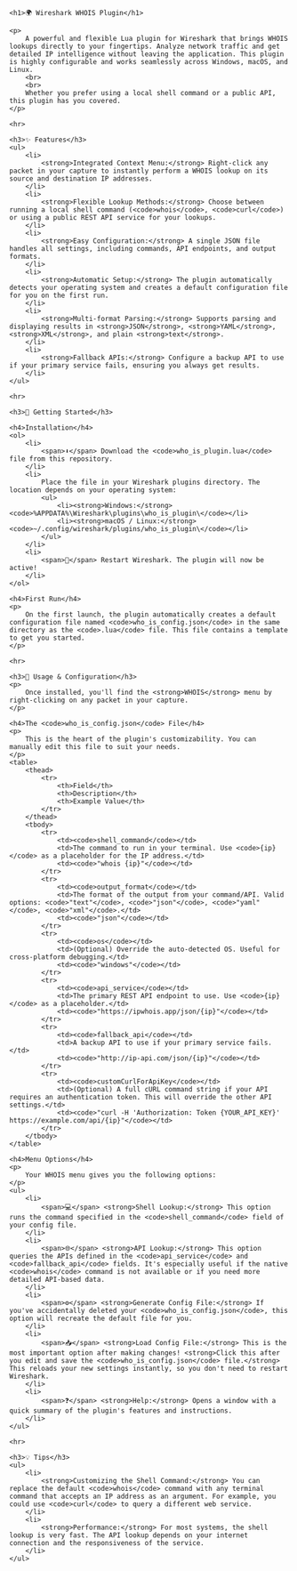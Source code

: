 <!DOCTYPE html>
<html lang="en">

<body>

    <h1>🌍 Wireshark WHOIS Plugin</h1>

    <p>
        A powerful and flexible Lua plugin for Wireshark that brings WHOIS lookups directly to your fingertips. Analyze network traffic and get detailed IP intelligence without leaving the application. This plugin is highly configurable and works seamlessly across Windows, macOS, and Linux.
        <br>
        <br>
        Whether you prefer using a local shell command or a public API, this plugin has you covered.
    </p>

    <hr>

    <h3>✨ Features</h3>
    <ul>
        <li>
            <strong>Integrated Context Menu:</strong> Right-click any packet in your capture to instantly perform a WHOIS lookup on its source and destination IP addresses.
        </li>
        <li>
            <strong>Flexible Lookup Methods:</strong> Choose between running a local shell command (<code>whois</code>, <code>curl</code>) or using a public REST API service for your lookups.
        </li>
        <li>
            <strong>Easy Configuration:</strong> A single JSON file handles all settings, including commands, API endpoints, and output formats.
        </li>
        <li>
            <strong>Automatic Setup:</strong> The plugin automatically detects your operating system and creates a default configuration file for you on the first run.
        </li>
        <li>
            <strong>Multi-format Parsing:</strong> Supports parsing and displaying results in <strong>JSON</strong>, <strong>YAML</strong>, <strong>XML</strong>, and plain <strong>text</strong>.
        </li>
        <li>
            <strong>Fallback APIs:</strong> Configure a backup API to use if your primary service fails, ensuring you always get results.
        </li>
    </ul>

    <hr>

    <h3>🚀 Getting Started</h3>

    <h4>Installation</h4>
    <ol>
        <li>
            <span>⬇️</span> Download the <code>who_is_plugin.lua</code> file from this repository.
        </li>
        <li>
            Place the file in your Wireshark plugins directory. The location depends on your operating system:
            <ul>
                <li><strong>Windows:</strong> <code>%APPDATA%\Wireshark\plugins\who_is_plugin\</code></li>
                <li><strong>macOS / Linux:</strong> <code>~/.config/wireshark/plugins/who_is_plugin\</code></li>
            </ul>
        </li>
        <li>
            <span>🔄</span> Restart Wireshark. The plugin will now be active!
        </li>
    </ol>

    <h4>First Run</h4>
    <p>
        On the first launch, the plugin automatically creates a default configuration file named <code>who_is_config.json</code> in the same directory as the <code>.lua</code> file. This file contains a template to get you started.
    </p>

    <hr>

    <h3>🔧 Usage & Configuration</h3>
    <p>
        Once installed, you'll find the <strong>WHOIS</strong> menu by right-clicking on any packet in your capture.
    </p>

    <h4>The <code>who_is_config.json</code> File</h4>
    <p>
        This is the heart of the plugin's customizability. You can manually edit this file to suit your needs.
    </p>
    <table>
        <thead>
            <tr>
                <th>Field</th>
                <th>Description</th>
                <th>Example Value</th>
            </tr>
        </thead>
        <tbody>
            <tr>
                <td><code>shell_command</code></td>
                <td>The command to run in your terminal. Use <code>{ip}</code> as a placeholder for the IP address.</td>
                <td><code>"whois {ip}"</code></td>
            </tr>
            <tr>
                <td><code>output_format</code></td>
                <td>The format of the output from your command/API. Valid options: <code>"text"</code>, <code>"json"</code>, <code>"yaml"</code>, <code>"xml"</code>.</td>
                <td><code>"json"</code></td>
            </tr>
            <tr>
                <td><code>os</code></td>
                <td>(Optional) Override the auto-detected OS. Useful for cross-platform debugging.</td>
                <td><code>"windows"</code></td>
            </tr>
            <tr>
                <td><code>api_service</code></td>
                <td>The primary REST API endpoint to use. Use <code>{ip}</code> as a placeholder.</td>
                <td><code>"https://ipwhois.app/json/{ip}"</code></td>
            </tr>
            <tr>
                <td><code>fallback_api</code></td>
                <td>A backup API to use if your primary service fails.</td>
                <td><code>"http://ip-api.com/json/{ip}"</code></td>
            </tr>
            <tr>
                <td><code>customCurlForApiKey</code></td>
                <td>(Optional) A full cURL command string if your API requires an authentication token. This will override the other API settings.</td>
                <td><code>"curl -H 'Authorization: Token {YOUR_API_KEY}' https://example.com/api/{ip}"</code></td>
            </tr>
        </tbody>
    </table>

    <h4>Menu Options</h4>
    <p>
        Your WHOIS menu gives you the following options:
    </p>
    <ul>
        <li>
            <span>💻</span> <strong>Shell Lookup:</strong> This option runs the command specified in the <code>shell_command</code> field of your config file.
        </li>
        <li>
            <span>🌐</span> <strong>API Lookup:</strong> This option queries the APIs defined in the <code>api_service</code> and <code>fallback_api</code> fields. It's especially useful if the native <code>whois</code> command is not available or if you need more detailed API-based data.
        </li>
        <li>
            <span>⚙️</span> <strong>Generate Config File:</strong> If you've accidentally deleted your <code>who_is_config.json</code>, this option will recreate the default file for you.
        </li>
        <li>
            <span>📥</span> <strong>Load Config File:</strong> This is the most important option after making changes! <strong>Click this after you edit and save the <code>who_is_config.json</code> file.</strong> This reloads your new settings instantly, so you don't need to restart Wireshark.
        </li>
        <li>
            <span>❓</span> <strong>Help:</strong> Opens a window with a quick summary of the plugin's features and instructions.
        </li>
    </ul>

    <hr>

    <h3>💡 Tips</h3>
    <ul>
        <li>
            <strong>Customizing the Shell Command:</strong> You can replace the default <code>whois</code> command with any terminal command that accepts an IP address as an argument. For example, you could use <code>curl</code> to query a different web service.
        </li>
        <li>
            <strong>Performance:</strong> For most systems, the shell lookup is very fast. The API lookup depends on your internet connection and the responsiveness of the service.
        </li>
    </ul>
</body>
</html>

